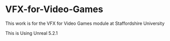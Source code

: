 # VFX-for-Video-Games
This work is for the VFX for Video Games module at Staffordshire University

This is Using Unreal 5.2.1
